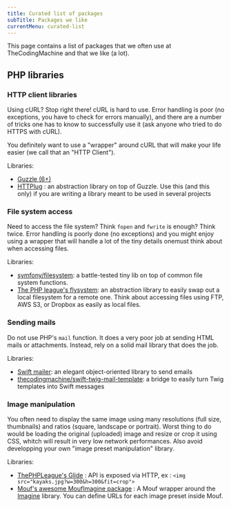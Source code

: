 ```yaml
---
title: Curated list of packages
subTitle: Packages we like
currentMenu: curated-list
---
```


This page contains a list of packages that we often use at TheCodingMachine and that we like (a lot).

## PHP libraries

### HTTP client libraries

Using cURL? Stop right there! cURL is hard to use. Error handling is poor (no exceptions, you have to check for errors manually), and there are a number of tricks one has to know to successfully use it (ask anyone who tried to do HTTPS with cURL).

You definitely want to use a "wrapper" around cURL that will make your life easier (we call that an "HTTP Client").

Libraries:

- [Guzzle (6+)](http://docs.guzzlephp.org/en/latest/)
- [HTTPlug](https://github.com/php-http/httplug) : an abstraction library on top of Guzzle. Use this (and this only) if you are writing a library meant to be used in several projects

### File system access

Need to access the file system? Think `fopen` and `fwrite` is enough? Think twice. Error handling is poorly done (no exceptions) and you might enjoy using a wrapper that will handle a lot of the tiny details onemust think about when accessing files.
 
Libraries:

- [symfony/filesystem](http://symfony.com/doc/current/components/filesystem.html): a battle-tested tiny lib on top of common file system functions.
- [The PHP league's flysystem](https://flysystem.thephpleague.com/): an abstraction library to easily swap out a local filesystem for a remote one. Think about accessing files using FTP, AWS S3, or Dropbox as easily as local files.

### Sending mails

Do not use PHP's `mail` function. It does a very poor job at sending HTML mails or attachments. Instead, rely on a solid mail library that does the job.

Libraries:

- [Swift mailer](http://swiftmailer.org/): an elegant object-oriented library to send emails
- [thecodingmachine/swift-twig-mail-template](https://github.com/thecodingmachine/swift-twig-mail-template): a bridge to easily turn Twig templates into Swift messages

### Image manipulation

You often need to display the same image using many resolutions (full size, thumbnails) and ratios (square, landscape or portrait). Worst thing to do would be loading the original (uploaded) image and resize or crop it using CSS, whitch will result in very low network performances. Also avoid developping your own "image preset manipulation" library.

Libraries:

- [ThePHPLeague's Glide](http://glide.thephpleague.com) : API is exposed via HTTP, ex : ```<img src="kayaks.jpg?w=300&h=300&fit=crop">```
- [Mouf's awesome MoufImagine package](https://github.com/thecodingmachine/utils.graphics.mouf-imagine) : A Mouf wrapper around the [Imagine](https://github.com/avalanche123/Imagine) library. You can define URLs for each image preset inside Mouf.
